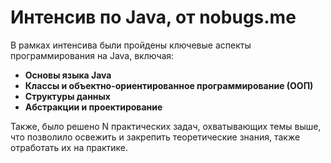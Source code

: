 # Интенсив по Java, от nobugs.me

В рамках интенсива были пройдены ключевые аспекты программирования на Java, включая:

- **Основы языка Java**
- **Классы и объектно-ориентированное программирование (ООП)**
- **Структуры данных**
- **Абстракции и проектирование**

Также, было решено N практических задач, охватывающих темы выше, что позволило освежить и закрепить теоретические знания, также отработать их на практике.